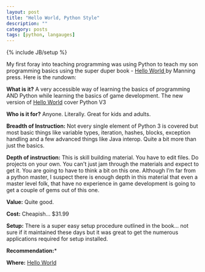 ```yaml
---
layout: post
title: "Hello World, Python Style"
description: ""
category: posts
tags: [python, langauges]
---
```

{% include JB/setup %}

My first foray into teaching programming was using Python to teach my son programming basics using the super duper book - [Hello World ](https://www.manning.com/books/hello-world) by Manning press. Here is the rundown:

**What is it?** A very accessible way of learning the basics of programming AND Python while learning the basics of game development. The new version of [Hello World](https://www.manning.com/books/hello-world-second-edition) cover Python V3

**Who is it for?** Anyone. Literally. Great for kids and adults. 

**Breadth of Instruction:** Not every single element of Python 3 is covered but most basic things like variable types, iteration, hashes, blocks, exception handling and a few advanced things like Java interop. Quite a bit more than just the basics.

**Depth of instruction:** This is skill building material. You have to edit files. Do projects on your own. You can't just jam through the materials and expect to get it. You are going to have to think a bit on this one. Although I’m far from a python master, I suspect there is enough depth in this material that even a master level folk, that have no experience in game development is going to get a couple of gems out of this one.

**Value:**  Quite good. 

**Cost:** Cheapish... $31.99

**Setup:** There is a super easy setup procedure outlined in the book... not sure if it maintained these days but it was great to get the numerous applications required for setup installed.

**Recommendation:***

**Where:** [Hello World](https://www.manning.com/books/hello-world-second-edition) 
